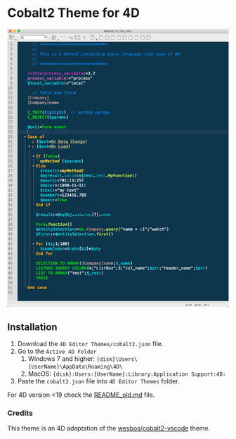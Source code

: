 # Cobalt2 Theme for 4D

![Preview](https://github.com/Ganbin/cobalt2-4D/blob/master/cobalt2-preview.png)

## Installation

1. Download the `4D Editor Themes/cobalt2.json` file.
2. Go to the `Active 4D Folder`
   1. Windows 7 and higher: `{disk}\Users\{UserName}\AppData\Roaming\4D\`
   2. MacOS: `{disk}:Users:{UserName}:Library:Application Support:4D:`
3. Paste the `cobalt2.json` file into `4D Editor Themes` folder.

For 4D version <19 check the [README_old.md](https://github.com/Ganbin/cobalt2-4D/blob/master/README_old.md) file.

### Credits

This theme is an 4D adaptation of the [wesbos/cobalt2-vscode](https://github.com/wesbos/cobalt2-vscode) theme.
